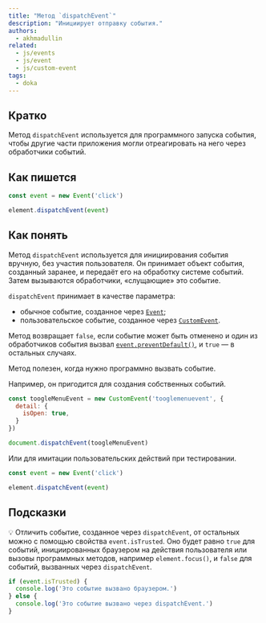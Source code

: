 ```yaml
---
title: "Метод `dispatchEvent`"
description: "Инициирует отправку события."
authors:
  - akhmadullin
related:
  - js/events
  - js/event
  - js/custom-event
tags:
  - doka
---
```


## Кратко

Метод `dispatchEvent` используется для программного запуска события, чтобы другие части приложения могли отреагировать на него через обработчики событий.

## Как пишется

```javascript
const event = new Event('click')

element.dispatchEvent(event)
```

## Как понять

Метод `dispatchEvent` используется для инициирования события вручную, без участия пользователя. Он принимает объект события, созданный заранее, и передаёт его на обработку системе событий. Затем вызываются обработчики, «слущающие» это событие.

`dispatchEvent` принимает в качестве параметра:

- обычное событие, созданное через [`Event`](/js/event/);
- пользовательское событие, созданное через [`CustomEvent`](/js/custom-event/).

Метод возвращает `false`, если событие может быть отменено и один из обработчиков события вызвал [`event.preventDefault()`](/js/event-prevent-default/), и `true` — в остальных случаях.

Метод полезен, когда нужно программно вызвать событие.

Например, он пригодится для создания собственных событий.

```javascript
const toogleMenuEvent = new CustomEvent('tooglemenuevent', {
  detail: {
    isOpen: true,
  }
})

document.dispatchEvent(toogleMenuEvent)
```

Или для имитации пользовательских действий при тестировании.

```javascript
const event = new Event('click')

element.dispatchEvent(event)
```

## Подсказки

💡 Отличить событие, созданное через `dispatchEvent`, от остальных можно с помощью свойства `event.isTrusted`. Оно будет равно `true` для событий, инициированных браузером на действия пользователя или вызовы программных методов, например `element.focus()`, и `false` для событий, вызванных через `dispatchEvent`.

```javascript
if (event.isTrusted) {
  console.log('Это событие вызвано браузером.')
} else {
  console.log('Это событие вызвано через dispatchEvent.')
}
```
